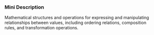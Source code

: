 ### Mini Description

Mathematical structures and operations for expressing and manipulating relationships between values, including ordering relations, composition rules, and transformation operations.
